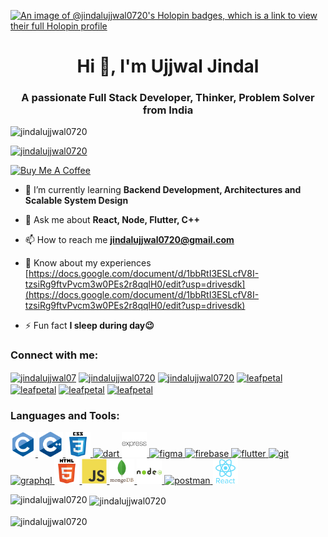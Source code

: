 [![An image of @jindalujjwal0720's Holopin badges, which is a link to view their full Holopin profile](https://holopin.me/jindalujjwal0720)](https://holopin.io/@jindalujjwal0720)
<h1 align="center">Hi 👋, I'm Ujjwal Jindal</h1>
<h3 align="center">A passionate Full Stack Developer, Thinker, Problem Solver from India</h3>

<p align="left"> <img src="https://komarev.com/ghpvc/?username=jindalujjwal0720&label=Profile%20views&color=0e75b6&style=flat" alt="jindalujjwal0720" /> </p>

<p align="left"> <a href="https://github.com/ryo-ma/github-profile-trophy"><img src="https://github-profile-trophy.vercel.app/?username=jindalujjwal0720&margin-w=15&margin-h=15&column=-1" alt="jindalujjwal0720" /></a> </p>
<!--
<p align="left"> <a href="https://twitter.com/jindalujjwal07" target="blank"><img src="https://img.shields.io/twitter/follow/jindalujjwal07?logo=twitter&style=flat" alt="jindalujjwal07" /></a> </p> -->
<a href="https://www.buymeacoffee.com/jindalujjwal0720" target="_blank"><img src="https://cdn.buymeacoffee.com/buttons/v2/default-yellow.png" alt="Buy Me A Coffee" style="height: 60px !important;width: 217px !important;" ></a>

- 🌱 I’m currently learning **Backend Development, Architectures and Scalable System Design**

- 💬 Ask me about **React, Node, Flutter, C++**

- 📫 How to reach me **jindalujjwal0720@gmail.com**

- 📄 Know about my experiences [https://docs.google.com/document/d/1bbRtI3ESLcfV8I-tzsiRg9ftvPvcm3w0PEs2r8qqlH0/edit?usp=drivesdk](https://docs.google.com/document/d/1bbRtI3ESLcfV8I-tzsiRg9ftvPvcm3w0PEs2r8qqlH0/edit?usp=drivesdk)

- ⚡ Fun fact **I sleep during day😉**
              
<h3 align="left">Connect with me:</h3>
<p align="left">
<a href="https://twitter.com/jindalujjwal07" target="blank"><img align="center" src="https://raw.githubusercontent.com/rahuldkjain/github-profile-readme-generator/master/src/images/icons/Social/twitter.svg" alt="jindalujjwal07" height="30" width="40" /></a>
<a href="https://linkedin.com/in/jindalujjwal0720" target="blank"><img align="center" src="https://raw.githubusercontent.com/rahuldkjain/github-profile-readme-generator/master/src/images/icons/Social/linked-in-alt.svg" alt="jindalujjwal0720" height="30" width="40" /></a>
<a href="https://kaggle.com/jindalujjwal0720" target="blank"><img align="center" src="https://raw.githubusercontent.com/rahuldkjain/github-profile-readme-generator/master/src/images/icons/Social/kaggle.svg" alt="jindalujjwal0720" height="30" width="40" /></a>
<a href="https://www.codechef.com/users/leafpetal" target="blank"><img align="center" src="https://cdn.jsdelivr.net/npm/simple-icons@3.1.0/icons/codechef.svg" alt="leafpetal" height="30" width="40" /></a>
<a href="https://www.hackerrank.com/leafpetal" target="blank"><img align="center" src="https://raw.githubusercontent.com/rahuldkjain/github-profile-readme-generator/master/src/images/icons/Social/hackerrank.svg" alt="leafpetal" height="30" width="40" /></a>
<a href="https://codeforces.com/profile/leafpetal" target="blank"><img align="center" src="https://raw.githubusercontent.com/rahuldkjain/github-profile-readme-generator/master/src/images/icons/Social/codeforces.svg" alt="leafpetal" height="30" width="40" /></a>
<a href="https://www.leetcode.com/leafpetal" target="blank"><img align="center" src="https://raw.githubusercontent.com/rahuldkjain/github-profile-readme-generator/master/src/images/icons/Social/leet-code.svg" alt="leafpetal" height="30" width="40" /></a>
</p>

<h3 align="left">Languages and Tools:</h3>
<p align="left"> <a href="https://www.cprogramming.com/" target="_blank" rel="noreferrer"> <img src="https://raw.githubusercontent.com/devicons/devicon/master/icons/c/c-original.svg" alt="c" width="40" height="40"/> </a> <a href="https://www.w3schools.com/cpp/" target="_blank" rel="noreferrer"> <img src="https://raw.githubusercontent.com/devicons/devicon/master/icons/cplusplus/cplusplus-original.svg" alt="cplusplus" width="40" height="40"/> </a> <a href="https://www.w3schools.com/css/" target="_blank" rel="noreferrer"> <img src="https://raw.githubusercontent.com/devicons/devicon/master/icons/css3/css3-original-wordmark.svg" alt="css3" width="40" height="40"/> </a> <a href="https://dart.dev" target="_blank" rel="noreferrer"> <img src="https://www.vectorlogo.zone/logos/dartlang/dartlang-icon.svg" alt="dart" width="40" height="40"/> </a> <a href="https://expressjs.com" target="_blank" rel="noreferrer"> <img src="https://raw.githubusercontent.com/devicons/devicon/master/icons/express/express-original-wordmark.svg" alt="express" width="40" height="40"/> </a> <a href="https://www.figma.com/" target="_blank" rel="noreferrer"> <img src="https://www.vectorlogo.zone/logos/figma/figma-icon.svg" alt="figma" width="40" height="40"/> </a> <a href="https://firebase.google.com/" target="_blank" rel="noreferrer"> <img src="https://www.vectorlogo.zone/logos/firebase/firebase-icon.svg" alt="firebase" width="40" height="40"/> </a> <a href="https://flutter.dev" target="_blank" rel="noreferrer"> <img src="https://www.vectorlogo.zone/logos/flutterio/flutterio-icon.svg" alt="flutter" width="40" height="40"/> </a> <a href="https://git-scm.com/" target="_blank" rel="noreferrer"> <img src="https://www.vectorlogo.zone/logos/git-scm/git-scm-icon.svg" alt="git" width="40" height="40"/> </a> <a href="https://graphql.org" target="_blank" rel="noreferrer"> <img src="https://www.vectorlogo.zone/logos/graphql/graphql-icon.svg" alt="graphql" width="40" height="40"/> </a> <a href="https://www.w3.org/html/" target="_blank" rel="noreferrer"> <img src="https://raw.githubusercontent.com/devicons/devicon/master/icons/html5/html5-original-wordmark.svg" alt="html5" width="40" height="40"/> </a> <a href="https://developer.mozilla.org/en-US/docs/Web/JavaScript" target="_blank" rel="noreferrer"> <img src="https://raw.githubusercontent.com/devicons/devicon/master/icons/javascript/javascript-original.svg" alt="javascript" width="40" height="40"/> </a> <a href="https://www.mongodb.com/" target="_blank" rel="noreferrer"> <img src="https://raw.githubusercontent.com/devicons/devicon/master/icons/mongodb/mongodb-original-wordmark.svg" alt="mongodb" width="40" height="40"/> </a> <a href="https://nodejs.org" target="_blank" rel="noreferrer"> <img src="https://raw.githubusercontent.com/devicons/devicon/master/icons/nodejs/nodejs-original-wordmark.svg" alt="nodejs" width="40" height="40"/> </a> <a href="https://postman.com" target="_blank" rel="noreferrer"> <img src="https://www.vectorlogo.zone/logos/getpostman/getpostman-icon.svg" alt="postman" width="40" height="40"/> </a> <a href="https://reactjs.org/" target="_blank" rel="noreferrer"> <img src="https://raw.githubusercontent.com/devicons/devicon/master/icons/react/react-original-wordmark.svg" alt="react" width="40" height="40"/> </a> </p>

<p><img align="left" src="https://github-readme-stats.vercel.app/api/top-langs?username=jindalujjwal0720&show_icons=true&locale=en&layout=compact" alt="jindalujjwal0720" /></p>

<p>&nbsp;<img align="center" src="https://github-readme-stats.vercel.app/api?username=jindalujjwal0720&show_icons=true&locale=en" alt="jindalujjwal0720" /></p>

<p><img align="center" src="https://github-readme-streak-stats.herokuapp.com/?user=jindalujjwal0720&" alt="jindalujjwal0720" /></p>
